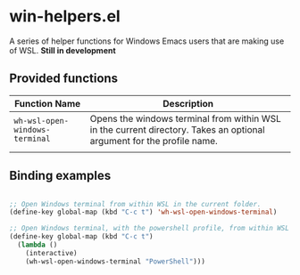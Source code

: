 # win-helpers.el

A series of helper functions for Windows Emacs users that are making use of WSL.
**Still in development**

## Provided functions

| Function Name                  | Description                                                                                                           |
|--------------------------------|-----------------------------------------------------------------------------------------------------------------------|
| `wh-wsl-open-windows-terminal` | Opens the windows terminal from within WSL in the current directory. Takes an optional argument for the profile name. |
|                                |                                                                                                                       |

## Binding examples

```lisp

;; Open Windows terminal from within WSL in the current folder.
(define-key global-map (kbd "C-c t") 'wh-wsl-open-windows-terminal)

;; Open Windows terminal, with the powershell profile, from within WSL in the current folder.
(define-key global-map (kbd "C-c t")
  (lambda ()
    (interactive)
    (wh-wsl-open-windows-terminal "PowerShell")))
```
